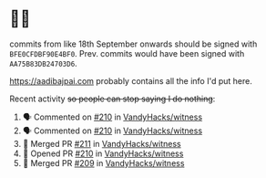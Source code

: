 # 👋🏻
<!--
**aadibajpai/aadibajpai** is a ✨ _special_ ✨ repository because its `README.md` (this file) appears on your GitHub profile.
-->
commits from like 18th September onwards should be signed with `BFE0CFDBF90E4BF0`. Prev. commits would have been signed with `AA75B83DB24703D6`.

https://aadibajpai.com probably contains all the info I'd put here.

Recent activity ~~so people can stop saying I do nothing~~:
<!--START_SECTION:activity-->
1. 🗣 Commented on [#210](https://github.com/VandyHacks/witness/issues/210) in [VandyHacks/witness](https://github.com/VandyHacks/witness)
2. 🗣 Commented on [#210](https://github.com/VandyHacks/witness/issues/210) in [VandyHacks/witness](https://github.com/VandyHacks/witness)
3. 🎉 Merged PR [#211](https://github.com/VandyHacks/witness/pull/211) in [VandyHacks/witness](https://github.com/VandyHacks/witness)
4. 💪 Opened PR [#210](https://github.com/VandyHacks/witness/pull/210) in [VandyHacks/witness](https://github.com/VandyHacks/witness)
5. 🎉 Merged PR [#209](https://github.com/VandyHacks/witness/pull/209) in [VandyHacks/witness](https://github.com/VandyHacks/witness)
<!--END_SECTION:activity-->
